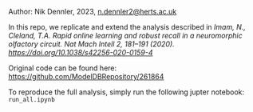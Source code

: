 Author: Nik Dennler, 2023, n.dennler2@herts.ac.uk

In this repo, we replicate and extend the analysis described in *Imam, N., Cleland, T.A. Rapid online learning and robust recall in a neuromorphic olfactory circuit. Nat Mach Intell 2, 181–191 (2020). https://doi.org/10.1038/s42256-020-0159-4*

Original code can be found here: https://github.com/ModelDBRepository/261864

To reproduce the full analysis, simply run the following jupter notebook: `run_all.ipynb`